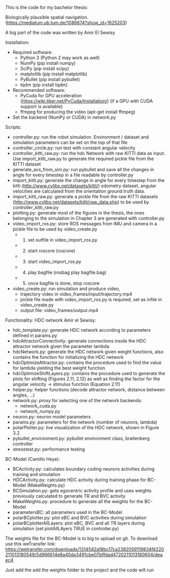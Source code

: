 This is the code for my bachelor thesis: 

Biologically plausible spatial navigation. (https://mediatum.ub.tum.de/1086674?show_id=1625203)

A big part of the code was written by Amir El Sewisy

Installation:
 * Required software:
   - Python 3 (Python 2 may work as well)
   - NumPy (pip install numpy)
   - SciPy (pip install scipy)
   - matplotlib (pip install matplotlib)
   - PyBullet (pip install pybullet)
   - tqdm (pip install tqdm)
 * Recommended software:
   - PyCuda for GPU acceleration (https://wiki.tiker.net/PyCuda/Installation/) (if a GPU with CUDA support is available)
   - ffmpeg for producing the video (apt-get install ffmpeg)
 * Set the backend (NumPy or CUDA) in network.py

Scripts:
 - controller.py: run the robot simulation. Environment / dataset and simulation parameters can be set on the top of that file
 - controller_circle.py: run test with constant angular velocity
 - controller_kitti_raw.py: run the hdc Network with raw KITTI data as input. Use import_kitti_raw.py to generate the required pickle file from the KITTI dataset
 - generate_avs_from_sim.py: run pybullet and save all the changes in angle for every timestep in a file readable by controller.py
 - import_kitti.py: generate the change in angle for every timestep from the kitti (http://www.cvlibs.net/datasets/kitti/) odometry dataset, angular velocities are calculated from the orientation ground truth data. 
 - import_kitti_raw.py: generate a pickle file from the raw KITTI datasets (http://www.cvlibs.net/datasets/kitti/raw_data.php) to be used by controller_kitti_raw.py
 - plotting.py: generate most of the figures in the thesis, the ones belonging to the simulation in Chapter 3 are generated with controller.py
 - video_import_ros.py: store ROS messages from IMU and camera in a pickle file to be used by video_create.py
   - 1. set outfile in video_import_ros.py
   - 2. start roscore (roscore)
   - 3. start video_import_ros.py 
   - 4. play bagfile (rosbag play bagfile.bag)
   - 5. once bagfile is done, stop roscore
 - video_create.py: run simulation and produce video, 
   - trajectory video in video_frames/input/trajectory.mp4
   - pickle file made with video_import_ros.py is required, set as infile in video_create.py
   - output file: video_frames/output.mp4

Functionality:
HDC network Amir el Sewisy:
 - hdc_template.py: generate HDC network according to parameters defined in params.py
 - hdcAttractorConnectivity: generate connections inside the HDC attractor network given the parameter lambda
 - hdcNetwork.py: generate the HDC network given weight functions, also contains the function for initializing the HDC network
 - hdcOptimizeAttractor.py: contains the procedure used to find the value for lambda yielding the best weight function
 - hdcOptimizeShiftLayers.py: contains the procedure used to generate the plots for shifting (Figures 2.11, 2.12) as well as finding the factor for the angular velocity -> stimulus function (Equation 2.11)
 - helper.py: helper functions (decode attractor network, distance between angles, ...)
 - network.py: proxy for selecting one of the network backends:
   - network_cuda.py
   - network_numpy.py
 - neuron.py: neuron model parameters
 - params.py: parameters for the network (number of neurons, lambda)
 - polarPlotter.py: live visualization of the HDC network, shown in Figure 3.2
 - pybullet_environment.py: pybullet environment class, braitenberg controller
 - stresstest.py: performance testing

BC-Model (Camillo Heye):
 - BCActivity.py: calculates boundary coding neurons activities during training and simulation 
 - HDCActivity.py: calculate HDC activity during training phase for BC-Model (MakeWeights.py)   
 - BCSimulation.py: gets egocentric activity profile and uses weights previously calculated to generate TR and BVC activity
 - MakeWeights.py: procedure to generate all the weights for the BC-Model 
 - parametersBC: all parameters used in the BC-Model
 - polarBCplotter.py: plot eBC and BVC activities during simulation 
 - polarBCplotterAllLayers: plot eBC, BVC and all TR layers during simulation (set plotAllLAyers TRUE in controller.py)

The weights file for the BC-Model is to big to upload on git. 
To download use this weTransfer link: 
https://wetransfer.com/downloads/1314542a18bc17ca2382059119834f4220211013180549/5d966614e8a40da3491cbe07bffdad4720211013180604/deaec4

Just add the add the weights folder to the project and the code will run
